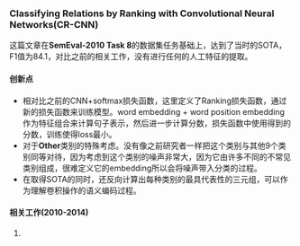 ### Classifying Relations by Ranking with Convolutional Neural Networks(CR-CNN)
这篇文章在**SemEval-2010 Task 8**的数据集任务基础上，达到了当时的SOTA，F1值为84.1，对比之前的相关工作，没有进行任何的人工特征的提取。
#### 创新点
- 相对比之前的CNN+softmax损失函数，这里定义了Ranking损失函数，通过新的损失函数来训练模型。word embedding + word position embedding 作为特征组合来计算句子表示，然后进一步计算分数，损失函数中使用得到的分数，训练使得loss最小。
- 对于**Other**类别的特殊考虑。没有像之前研究者一样把这个类别与其他9个类别同等对待，因为考虑到这个类别的噪声非常大，因为它由许多不同的不常见类别组成，很难定义它的embedding所以会将噪声带入分类的过程。
- 在取得SOTA的同时，还反向计算出每种类别的最具代表性的三元组，可以作为理解卷积操作的语义编码过程。

#### 相关工作(2010-2014)
1. 